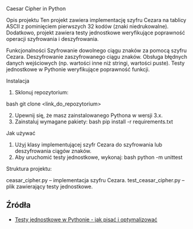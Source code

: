 Caesar Cipher in Python

Opis projektu
Ten projekt zawiera implementację szyfru Cezara na tablicy ASCII z pominięciem pierwszych 32 kodów (znaki niedrukowalne). Dodatkowo, projekt zawiera testy jednostkowe weryfikujące poprawność operacji szyfrowania i deszyfrowania.

Funkcjonalności
Szyfrowanie dowolnego ciągu znaków za pomocą szyfru Cezara.
Deszyfrowanie zaszyfrowanego ciągu znaków.
Obsługa błędnych danych wejściowych (np. wartości inne niż stringi, wartości puste).
Testy jednostkowe w Pythonie weryfikujące poprawność funkcji.

Instalacja
1. Sklonuj repozytorium:

bash
git clone <link_do_repozytorium>

2. Upewnij się, że masz zainstalowanego Pythona w wersji 3.x.
3. Zainstaluj wymagane pakiety:
bash
pip install -r requirements.txt



Jak używać
1. Użyj klasy implementującej szyfr Cezara do szyfrowania lub deszyfrowania ciągów znaków.
2. Aby uruchomić testy jednostkowe, wykonaj:
bash
python -m unittest


Struktura projektu:

ceasar_cipher.py – implementacja szyfru Cezara.
test_ceasar_cipher.py – plik zawierający testy jednostkowe.

## Źródła
- [Testy jednostkowe w Pythonie - jak pisać i optymalizować](https://programistajava.pl/2025/01/03/testy-jednostkowe-w-pythonie-jak-pisac-i-optymalizowac/)
